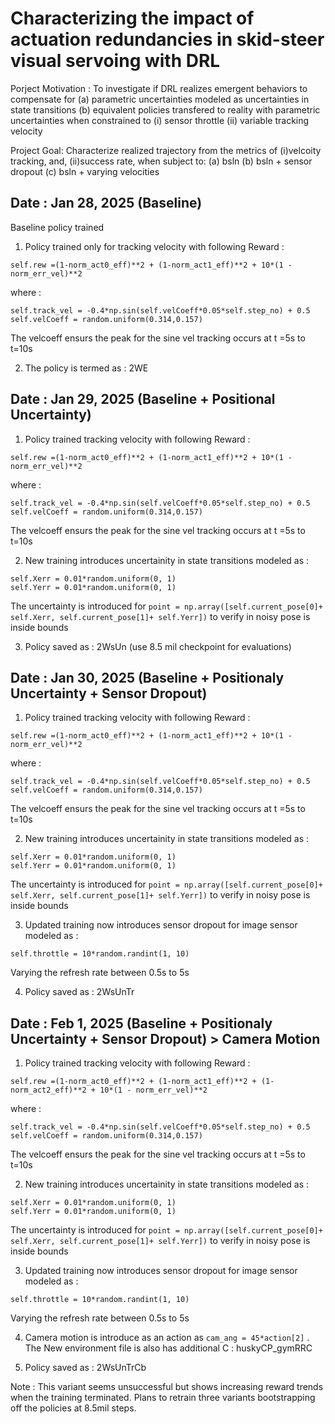 # Characterizing the impact of actuation redundancies in skid-steer visual servoing with DRL


Porject Motivation : 
To investigate if DRL realizes emergent behaviors to compensate for
(a) parametric uncertainties modeled as uncertainties in state transitions
(b) equivalent policies transfered to reality with parametric uncertainties
when constrained to
(i) sensor throttle
(ii) variable tracking velocity




Project Goal:
Characterize realized trajectory from the metrics of (i)velcoity tracking, and, (ii)success rate, when subject to:
(a) bsln
(b) bsln + sensor dropout
(c) bsln + varying velocities



## Date : Jan 28, 2025 (Baseline)

Baseline policy trained
1. Policy trained only for tracking velocity with following Reward :

` self.rew =(1-norm_act0_eff)**2 + (1-norm_act1_eff)**2 + 10*(1 - norm_err_vel)**2 `

where : 

```
self.track_vel = -0.4*np.sin(self.velCoeff*0.05*self.step_no) + 0.5
self.velCoeff = random.uniform(0.314,0.157)
```
The velcoeff ensurs the peak for the sine vel tracking occurs at t =5s to t=10s

2. The policy is termed as : 2WE



## Date : Jan 29, 2025 (Baseline + Positional Uncertainty)

1. Policy trained tracking velocity with following Reward :

` self.rew =(1-norm_act0_eff)**2 + (1-norm_act1_eff)**2 + 10*(1 - norm_err_vel)**2 `

where : 

```
self.track_vel = -0.4*np.sin(self.velCoeff*0.05*self.step_no) + 0.5
self.velCoeff = random.uniform(0.314,0.157)
```
The velcoeff ensurs the peak for the sine vel tracking occurs at t =5s to t=10s

2. New training introduces uncertainity in state transitions modeled as :

```
self.Xerr = 0.01*random.uniform(0, 1)
self.Yerr = 0.01*random.uniform(0, 1)
```

The uncertainty is introduced for `point = np.array([self.current_pose[0]+ self.Xerr, self.current_pose[1]+ self.Yerr])` to verify in noisy pose is inside bounds

3. Policy saved as : 2WsUn
(use 8.5 mil checkpoint for evaluations)

## Date : Jan 30, 2025 (Baseline + Positionaly Uncertainty + Sensor Dropout)

1. Policy trained tracking velocity with following Reward :

` self.rew =(1-norm_act0_eff)**2 + (1-norm_act1_eff)**2 + 10*(1 - norm_err_vel)**2 `

where : 

```
self.track_vel = -0.4*np.sin(self.velCoeff*0.05*self.step_no) + 0.5
self.velCoeff = random.uniform(0.314,0.157)
```
The velcoeff ensurs the peak for the sine vel tracking occurs at t =5s to t=10s

2. New training introduces uncertainity in state transitions modeled as :

```
self.Xerr = 0.01*random.uniform(0, 1)
self.Yerr = 0.01*random.uniform(0, 1)
```

The uncertainty is introduced for `point = np.array([self.current_pose[0]+ self.Xerr, self.current_pose[1]+ self.Yerr])` to verify in noisy pose is inside bounds

3. Updated training now introduces sensor dropout for image sensor modeled as :
```
self.throttle = 10*random.randint(1, 10) 
```
Varying the refresh rate between 0.5s to 5s

4. Policy saved as : 2WsUnTr

## Date : Feb 1, 2025 (Baseline + Positionaly Uncertainty + Sensor Dropout) > Camera Motion

1. Policy trained tracking velocity with following Reward :

` self.rew =(1-norm_act0_eff)**2 + (1-norm_act1_eff)**2 + (1-norm_act2_eff)**2 + 10*(1 - norm_err_vel)**2 `

where : 

```
self.track_vel = -0.4*np.sin(self.velCoeff*0.05*self.step_no) + 0.5
self.velCoeff = random.uniform(0.314,0.157)
```
The velcoeff ensurs the peak for the sine vel tracking occurs at t =5s to t=10s

2. New training introduces uncertainity in state transitions modeled as :

```
self.Xerr = 0.01*random.uniform(0, 1)
self.Yerr = 0.01*random.uniform(0, 1)
```

The uncertainty is introduced for `point = np.array([self.current_pose[0]+ self.Xerr, self.current_pose[1]+ self.Yerr])` to verify in noisy pose is inside bounds

3. Updated training now introduces sensor dropout for image sensor modeled as :
```
self.throttle = 10*random.randint(1, 10) 
```
Varying the refresh rate between 0.5s to 5s

4. Camera motion is introduce as an action as `cam_ang = 45*action[2]` . The New environment file is also has additional C : huskyCP_gymRRC

5. Policy saved as : 2WsUnTrCb

Note : This variant seems unsuccessful but shows increasing reward trends when the training terminated.
Plans to retrain three variants bootstrapping off the policies at 8.5mil steps.

